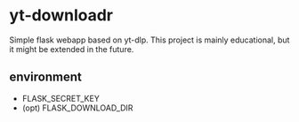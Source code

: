 # yt-downloadr

Simple flask webapp based on yt-dlp.
This project is mainly educational, but it might be extended in the future.

## environment

- FLASK_SECRET_KEY
- (opt) FLASK_DOWNLOAD_DIR
